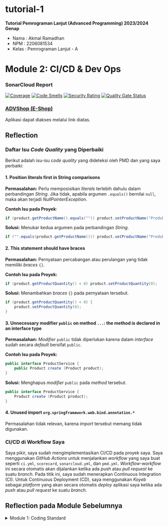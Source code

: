 # tutorial-1
**Tutorial Pemrograman Lanjut (Advanced Programming) 2023/2024 Genap**
* Nama    : Akmal Ramadhan
* NPM     : 2206081534
* Kelas   : Pemrograman Lanjut - A

# Module 2: CI/CD & Dev Ops
### SonarCloud Report
[![Coverage](https://sonarcloud.io/api/project_badges/measure?project=Akmal76_tutorial-1&metric=coverage)](https://sonarcloud.io/summary/new_code?id=Akmal76_tutorial-1)
[![Code Smells](https://sonarcloud.io/api/project_badges/measure?project=Akmal76_tutorial-1&metric=code_smells)](https://sonarcloud.io/summary/new_code?id=Akmal76_tutorial-1)
[![Security Rating](https://sonarcloud.io/api/project_badges/measure?project=Akmal76_tutorial-1&metric=security_rating)](https://sonarcloud.io/summary/new_code?id=Akmal76_tutorial-1)
[![Quality Gate Status](https://sonarcloud.io/api/project_badges/measure?project=Akmal76_tutorial-1&metric=alert_status)](https://sonarcloud.io/summary/new_code?id=Akmal76_tutorial-1)

### [ADVShop (E-Shop)](https://adpro-akmal76.koyeb.app/)
Aplikasi dapat diakses melalui link diatas.

## Reflection

### Daftar Isu _Code Quality_ yang Diperbaiki
Berikut adalah isu-isu _code quality_ yang dideteksi oleh PMD dan yang saya perbaiki:
#### 1. **Position literals first in String comparisons**

**Permasalahan:** Perlu memposisikan _literals_ terlebih dahulu dalam perbandingan _String_. Jika tidak, apabila argumen
`.equals()` bernilai `null`, maka akan terjadi _NullPointerException_.

**Contoh Isu pada Proyek**:
```java
if (product.getProductName().equals("")) product.setProductName("Produk Tidak Diketahui");
```
**Solusi:** Menukar kedua argumen pada perbandingan _String_.
```java
if ("".equals(product.getProductName())) product.setProductName("Produk Tidak Diketahui");
```

#### 2. **This statement should have braces**

**Permasalahan:** Pernyataan percabangan atau perulangan yang tidak memiliki _braces_ `{}`.

**Contoh Isu pada Proyek:**
```java
if (product.getProductQuantity() < 0) product.setProductQuantity(0);
```
**Solusi:** Menambahkan _braces_ `{}` pada pernyataan tersebut.
```java
if (product.getProductQuantity() < 0) {
    product.setProductQuantity(0);
}
```

#### 3. **Unnecessary modifier `public` on method `...`: the method is declared in an interface type**

**Permasalahan:** _Modifier_ `public` tidak diperlukan karena dalam _interface_ sudah secara _default_
bersifat `public`.

**Contoh Isu pada Proyek:**
```java
public interface ProductService {
    public Product create (Product product);
}
```

**Solusi:** Menghapus _modifier_ `public` pada _method_ tersebut.
```java
public interface ProductService {
    Product create (Product product);
}
```

#### 4. **Unused import `org.springframework.web.bind.annotation.*`**
Permasalahan tidak relevan, karena _import_ tersebut memang tidak digunakan.

### CI/CD di Workflow Saya

Saya pikir, saya sudah mengimplementasikan CI/CD pada proyek saya. Saya menggunakan _GitHub Actions_ untuk menjalankan
_workflow_ yang saya buat seperti `ci.yml`, `scorecard`, `sonarcloud.yml`, dan `pmd.yml`. _Workflow-workflow_ ini
secara otomatis akan dijalankan ketika ada _push_ atau _pull request_ ke suatu _branch_. Pada titik ini, saya sudah
menerapkan Continuous Integration (CI). Untuk Continuous Deployment (CD), saya menggunakan _Koyeb_ sebagai _platform_
yang akan secara otomatis _deploy_ aplikasi saya ketika ada _push_ atau _pull request_ ke suatu _branch_.

## Reflection pada  Module Sebelumnya
<details>
<summary>Module 1: Coding Standard</summary>

# Module 1: Coding Standard

## Reflection 1

### Penerapan Prinsip _Clean Code_
**1. _Meaningful Names_**

Saya menggunakan nama yang jelas untuk penamaan variabel, fungsi, kelas, dan argumen dalam tutorial kali ini.
Dengan nama yang jelas tersebut, saya tidak perlu lagi memberikan komentar untuk menjelaskan apa maksud dari
keempat hal tersebut.
Contoh:
```java
@Test
    void testEditQuantityToNegative() {
        Product product = new Product();
        ...
```
**2. _Functions_**

Saya membuat fungsi yang menggunakan nama yang deskriptif, pendek, dan hanya melakukan satu hal. Saya juga
berusaha untuk membuat fungsi yang dapat tampil pada layar saya tanpa harus melakukan _scroll_.

**3. _Comments_**

Saya berusaha untuk membuat komentar yang jelas dan tidak terlalu panjang. Saya juga menghindari penggunaan
komentar bagi kode yang sudah terlihat jelas maksudnya. Selama pengerjaan, saya juga menerapkan "TO-DO"
untuk menandai kode yang belum selesai.

**4. _Objects and Data Structures_**

Salah satu contoh yang saya terapkan yaitu ketika _generate_ string UUID untuk tiap `Product` yang dibuat.
Kode tersebut saya letakkan pada _constructor_ dari `Product` itu sendiri. Hal ini sesuai dengan prinsip OOP
daripada saya meletakkan kode tersebut pada `ProductService.java` atau `ProductRepository.java`.

### Penerapan _Secure Coding_

Praktis yang saya terapkan yaitu _input validation_ ketika membuat sebuah `Product` tanpa sebuah nama atau
ketika jumlahnya bernilai negatif.

### Cara Melakukan _Improve Code_
Hal pertama yang saya lakukan ketika mendapatkan sebuah kesalahan kode yaitu cek forum Discord _Advanced_
Programming. Jika tidak ada, saya akan mencari di _Stack Overflow_ atau _Google_. Apabila masih belum
terpecahkan, saya mencoba untuk menghubungi asisten dosen, terkadang juga bertanya kepada teman. Selama
menunggu jawaban, saya juga tidak jarang untuk mencoba bantuan AI seperti ChatGPT.

## Reflection 2

### Seputar _Unit Test_
1. **Perasaan dalam Membuat _Unit Test_**

Setelah menulis kode _unit test_, saya merasa mudah untuk mencari _bug_ dalam kode saya. Misal, saya
ingin tau apakah kode ketika membuat `Product` saya benar atau tidak. Alih-alih dengan membuka
`localhost:8080/product/create` dan manual memasukkan data, dengan _unit test_, saya cukup menjalankan
_test_-nya saja. Selain itu, _unit test_ membuat saya lebih yakin dengan kode yang saya buat. 

2. **Banyaknya _Test_ yang Diperlukan dalam Sebuah `Class` dan Cara untuk Yakin Bahwa _Test_ Sudah Cukup**

Menurut saya tidak ada batasan seberapa banyak *test* yang perlu kita buat dalam sebuah `class`. Semakin
banyak *test* yang kita buat, semakin baik. Namun, kita juga harus memperhatikan _code coverage_ yang
dibutuhkan. *Code coverage* adalah alat ukur untuk mengukur _test_ yang sudah dibuat oleh _developer_.
Yang pernah saya baca, _rule of thumb_ untuk _code coverage_ yaitu >= 80%.

3. **Arti _Code Coverage_ 100%**

Dengan _code coverage_ 100%, belum tentu menjamin bahwa kode yang kita buat terhindar dari _bugs_ dan
_errors_. Misalkan kita punya kode seperti berikut ini.
```java
public int pangkat (int a, int b) {
    return a * b;
}
```
Dan kita memiliki _test_ seperti dibawah ini.
```java
@Test
void testPangkat() {
    assertEquals(4, pangkat(2, 2));
}
```
Walaupun _test_ tersebut sudah benar dan _code coverage_ terpenuhi, namun ada kasus dimana fungsi
`pangkat` tersebut salah karena tidak sesuai dengan tujuannya. 

### _Clean Code_ pada _Functional Test_
Menurut saya, hal tersebut bukan cara yang baik dalam menerapkan prinsip _clean code_. Tentunya mengurangi
kualitas dari _clean code_-nya. Isu yang muncul ada karena kita **menggunakan suatu prosedur dan variabel yang
sama**. Saran saya, hal tersebut bisa kita **buatkan ke dalam satu 'Class'**. Lalu kita dapat **memisahkan ke dalam fungsi
yang berbeda** untuk setiap _test_ yang kita buat seperti prinsip _Do One Thing_.
</details>